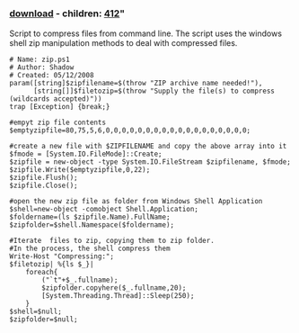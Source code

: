 ﻿---
pid:            411
parent:         0
children:       412
poster:         Shadow
title:          
date:           2008-05-28 07:40:05
format:         posh
---

# 

### [download](411.ps1) - children: [412](412.md)"

Script to compress files from command line.
The script uses the windows shell zip manipulation methods to deal with compressed files.

```posh
# Name: zip.ps1
# Author: Shadow
# Created: 05/12/2008
param([string]$zipfilename=$(throw "ZIP archive name needed!"), 
      [string[]]$filetozip=$(throw "Supply the file(s) to compress (wildcards accepted)"))
trap [Exception] {break;}

#empyt zip file contents
$emptyzipfile=80,75,5,6,0,0,0,0,0,0,0,0,0,0,0,0,0,0,0,0,0,0;

#create a new file with $ZIPFILENAME and copy the above array into it
$fmode = [System.IO.FileMode]::Create;
$zipfile = new-object -type System.IO.FileStream $zipfilename, $fmode;
$zipfile.Write($emptyzipfile,0,22);
$zipfile.Flush();
$zipfile.Close();

#open the new zip file as folder from Windows Shell Application
$shell=new-object -comobject Shell.Application;
$foldername=(ls $zipfile.Name).FullName;
$zipfolder=$shell.Namespace($foldername);

#Iterate  files to zip, copying them to zip folder.
#In the process, the shell compress them
Write-Host "Compressing:";
$filetozip| %{ls $_}| 
    foreach{ 
        ("`t"+$_.fullname);
        $zipfolder.copyhere($_.fullname,20);
        [System.Threading.Thread]::Sleep(250);
    }
$shell=$null;
$zipfolder=$null;


```

